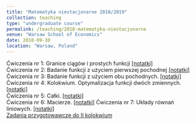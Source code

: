 ```yaml
---
title: "Matematyka niestacjonarne 2018/2019"
collection: teaching
type: "undergraduate course"
permalink: /teaching/2018-matematyka-niestacjonarne
venue: "Warsaw School of Economics"
date: 2018-09-30
location: "Warsaw, Poland"
---
```

Ćwiczenia nr 1: Granice ciągów i prostych funkcji [[notatki]](/mat-niest/mat-cw1.html)  
Ćwiczenia nr 2: Badanie funkcji z użyciem pierwszej pochodnej [[notatki]](/mat-niest/mat-cw2.html)  
Ćwiczenia nr 3: Badanie funkcji z użyciem obu pochodnych. [[notatki]](/mat-niest/mat-cw3.html)  
Ćwiczenia nr 4: Kolokwium. Optymalizacja funkcji dwóch zmiennych. [[notatki]](/mat-niest/mat-cw4.html)  
Ćwiczenia nr 5: Całki. [[notatki]](/mat-niest/mat-cw5.html)  
Ćwiczenia nr 6: Macierze. [[notatki]](/mat-niest/mat-cw6.html)
Ćwiczenia nr 7: Układy równań liniowych. [[notatki]](/mat-niest/mat-cw7.html)  
[Zadania przygotowawcze do II kolokwium](/mat-niest/mat-nst-zad-kol2.html)  
[](/mat-niest/punkty_nst_190202.pdf)
